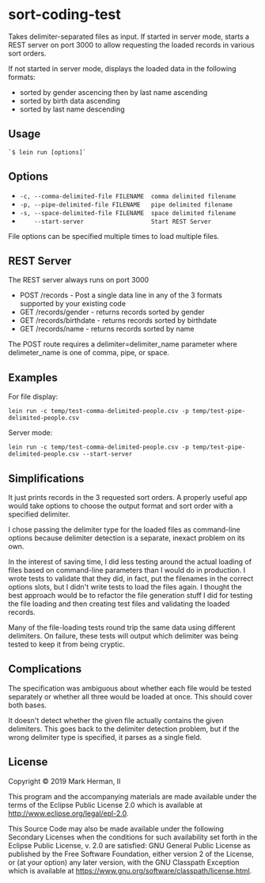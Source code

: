 # sort-coding-test

Takes delimiter-separated files as input. If started in server mode, starts a REST server
on port 3000 to allow requesting the loaded records in various sort orders.

If not started in server mode, displays the loaded data in the following formats:

* sorted by gender ascencing then by last name ascending
* sorted by birth data ascending
* sorted by last name descending

## Usage

    `$ lein run [options]`

## Options

*  `-c, --comma-delimited-file FILENAME  comma delimited filename`
*  `-p, --pipe-delimited-file FILENAME   pipe delimited filename`
*  `-s, --space-delimited-file FILENAME  space delimited filename`
*  `    --start-server                   Start REST Server`

File options can be specified multiple times to load multiple files.

## REST Server

The REST server always runs on port 3000

* POST /records - Post a single data line in any of the 3 formats supported by your existing code
* GET /records/gender - returns records sorted by gender
* GET /records/birthdate - returns records sorted by birthdate
* GET /records/name - returns records sorted by name

The POST route requires a delimiter=delimiter_name parameter where delimeter_name is one of
comma, pipe, or space.

## Examples

For file display:

`lein run -c temp/test-comma-delimited-people.csv -p temp/test-pipe-delimited-people.csv`

Server mode:

`lein run -c temp/test-comma-delimited-people.csv -p temp/test-pipe-delimited-people.csv --start-server`

## Simplifications

It just prints records in the 3 requested sort orders. A properly useful app would take options
to choose the output format and sort order with a specified delimiter.

I chose passing the delimiter type for the loaded files as command-line options because
delimiter detection is a separate, inexact problem on its own.

In the interest of saving time, I did less testing around the actual loading of files based
on command-line parameters than I would do in production. I wrote tests to validate that they
did, in fact, put the filenames in the correct options slots, but I didn't write tests to
load the files again. I thought the best approach would be to refactor the file generation
stuff I did for testing the file loading and then creating test files and validating the loaded
records.

Many of the file-loading tests round trip the same data using different delimiters. On failure,
these tests will output which delimiter was being tested to keep it from being cryptic.

## Complications

The specification was ambiguous about whether each file would be tested separately or
whether all three would be loaded at once. This should cover both bases.

It doesn't detect whether the given file actually contains the given delimiters. This goes
back to the delimiter detection problem, but if the wrong delimiter type is specified,
it parses as a single field.

## License

Copyright © 2019 Mark Herman, II

This program and the accompanying materials are made available under the
terms of the Eclipse Public License 2.0 which is available at
http://www.eclipse.org/legal/epl-2.0.

This Source Code may also be made available under the following Secondary
Licenses when the conditions for such availability set forth in the Eclipse
Public License, v. 2.0 are satisfied: GNU General Public License as published by
the Free Software Foundation, either version 2 of the License, or (at your
option) any later version, with the GNU Classpath Exception which is available
at https://www.gnu.org/software/classpath/license.html.
